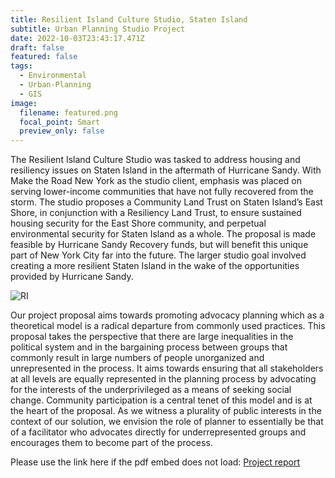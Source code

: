 ```yaml
---
title: Resilient Island Culture Studio, Staten Island
subtitle: Urban Planning Studio Project
date: 2022-10-03T23:43:17.471Z
draft: false
featured: false
tags:
  - Environmental
  - Urban-Planning
  - GIS
image:
  filename: featured.png
  focal_point: Smart
  preview_only: false
---
```

The Resilient Island Culture Studio was tasked to address housing and resiliency issues on Staten Island in the aftermath of Hurricane Sandy. With Make the Road New York as the studio client, emphasis was placed on serving lower-income communities that have not fully recovered from the storm. The studio proposes a Community Land Trust on Staten Island’s East Shore, in conjunction with a Resiliency Land Trust, to ensure sustained housing security for the East Shore community, and perpetual environmental security for Staten Island as a whole. The proposal is made feasible by Hurricane Sandy Recovery funds, but will benefit this unique part of New York City far into the future.
The larger studio goal involved creating a more resilient Staten Island in the wake of the opportunities provided by Hurricane Sandy.

![RI](../../resilient_island.PNG)

Our project proposal aims towards promoting advocacy planning which as a theoretical model is a radical departure from commonly used practices. This proposal takes the perspective that there are large inequalities in the political system and in the bargaining process between groups that commonly result in large numbers of people unorganized and unrepresented in the process. It aims towards ensuring that all stakeholders at all levels are equally represented in the planning process by advocating for the interests of the underprivileged as a means of seeking social change. Community participation is a central tenet of this model and is at the heart of the proposal. As we witness a plurality of public interests in the context of our solution, we envision the role of planner to essentially be that of a facilitator who advocates directly for underrepresented groups and encourages them to become part of the process.

<object data="../../Resilient_island_project.pdf" width="100%" height="1200" type='application/pdf'></object>

Please use the link here if the pdf embed does not load:
[P﻿roject report](https://drive.google.com/file/d/13ZEroVJSC_GL-yMoGZv622RLAaL1YSrY/view?usp=sharing)
